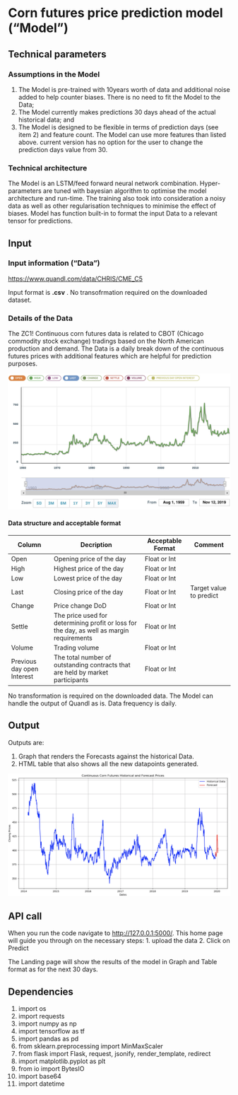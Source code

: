 # Corn futures price prediction model (“Model”)

## Technical parameters

### Assumptions in the Model
1. The Model is pre-trained with 10years worth of data and additional noise added to help counter biases. There is no need to fit the Model to the Data;
2. The Model currently makes predictions 30 days ahead of the actual historical data; and
3. The Model is designed to be flexible in terms of prediction days (see item 2) and feature count. The Model can use more features than listed above. current version has no option for the user to change the prediction days value from 30.

### Technical architecture

The Model is an LSTM/feed forward neural network combination. Hyper-parameters are tuned with bayesian algorithm to optimise the model architecture and run-time.
The training also took into consideration a noisy data as well as other regularisation techniques to minimise the effect of biases.
Model has function built-in to format the input Data to a relevant tensor for predictions.

## Input

### Input information (“Data”)

https://www.quandl.com/data/CHRIS/CME_C5

Input format is **.csv** . No transofrmation required on the downloaded dataset.

### Details of the Data

The ZC1! Continuous corn futures data is related to CBOT (Chicago commodity stock exchange) tradings based on the North American production and demand.
The Data is a daily break down of the continuous futures prices with additional features which are helpful for prediction purposes.

![Price](pictures/Corn.jpg)


#### Data structure and acceptable format

|  Column    |     Decription            |         Acceptable Format  |    Comment|
|------------|---------------------------|----------------------------|-----------|
|Open        |    Opening price of the day |       Float or Int       |  
|High        |    Highest price of the day |       Float or Int       |
|Low         |    Lowest price of the day  |       Float or Int       |
|Last        |    Closing price of the day |       Float or Int       |     Target value to predict
|Change      |    Price change DoD         |       Float or Int       |
|Settle      |    The price used for determining profit or loss for the day, as well as margin requirements         |       Float or Int       |
|Volume      |    Trading volume   |       Float or Int       |
|Previous day open Interest      |    The total number of outstanding contracts that are held by market participants   |       Float or Int       |

No transformation is required on the downloaded data. The Model can handle the output of Quandl as is.
Data frequency is daily.

## Output
Outputs are:
1. Graph that renders the Forecasts against the historical Data.
2. HTML table that also shows all the new datapoints generated.

![Price](pictures/landing.png)

## API call
When you run the code navigate to http://127.0.0.1:5000/. This home page will guide you through on the necessary steps:
    1. upload the data
    2. Click on Predict

The Landing page will show the results of the model in Graph and Table format as for the next 30 days. 

## Dependencies
1. import os
2. import requests
3. import numpy as np
4. import tensorflow as tf
5. import pandas as pd
6. from sklearn.preprocessing import MinMaxScaler
7. from flask import Flask, request, jsonify, render_template, redirect
8. import matplotlib.pyplot as plt
9. from io import BytesIO
10. import base64
11. import datetime
